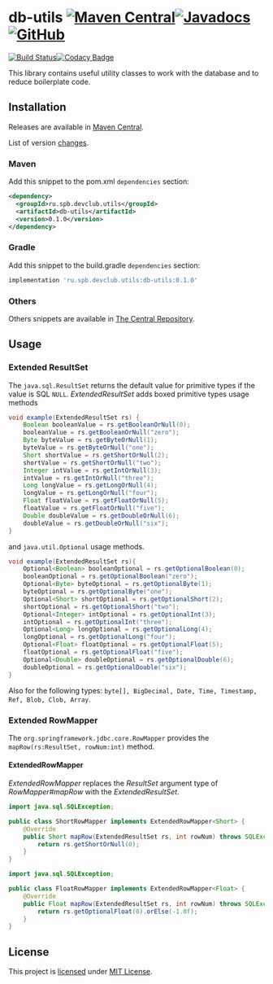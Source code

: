 # db-utils [![Maven Central](https://img.shields.io/maven-central/v/ru.spb.devclub.utils/db-utils)](https://search.maven.org/artifact/ru.spb.devclub.utils/db-utils/0.1.0/jar)[![Javadocs](https://www.javadoc.io/badge/ru.spb.devclub.utils/db-utils.svg)](https://www.javadoc.io/doc/ru.spb.devclub.utils/db-utils/0.1.0)[![GitHub](https://img.shields.io/github/license/devclubspb/db-utils?style=flat&&color=informational)](LICENSE)

[![Build Status](https://travis-ci.com/devclubspb/db-utils.svg?branch=master)](https://travis-ci.com/devclubspb/db-utils)[![Codacy Badge](https://api.codacy.com/project/badge/Grade/cf3eeffef5864b09aa9f29ca7c4cd8b9)](https://www.codacy.com/manual/alexengrig/db-utils?utm_source=github.com&amp;utm_medium=referral&amp;utm_content=devclubspb/db-utils&amp;utm_campaign=Badge_Grade)

This library contains useful utility classes to work with the database and to reduce boilerplate code.

## Installation

Releases are available in [Maven Central](https://repo1.maven.org/maven2/ru/spb/devclub/utils/db-utils/).

List of version [changes](CHANGES.md).

### Maven

Add this snippet to the pom.xml `dependencies` section:

```xml
<dependency>
  <groupId>ru.spb.devclub.utils</groupId>
  <artifactId>db-utils</artifactId>
  <version>0.1.0</version>
</dependency>
```

### Gradle

Add this snippet to the build.gradle `dependencies` section:

```groovy
implementation 'ru.spb.devclub.utils:db-utils:0.1.0'
```

### Others

Others snippets are available in [The Central Repository](https://search.maven.org/artifact/ru.spb.devclub.utils/db-utils/0.1.0/jar).

## Usage

### Extended ResultSet

The `java.sql.ResultSet` returns the default value for primitive types if the value is SQL `NULL`.
_ExtendedResultSet_ adds boxed primitive types usage methods

```java
void example(ExtendedResultSet rs) {
    Boolean booleanValue = rs.getBooleanOrNull(0);
    booleanValue = rs.getBooleanOrNull("zero");
    Byte byteValue = rs.getByteOrNull(1);
    byteValue = rs.getByteOrNull("one");
    Short shortValue = rs.getShortOrNull(2);
    shortValue = rs.getShortOrNull("two");
    Integer intValue = rs.getIntOrNull(3);
    intValue = rs.getIntOrNull("three");
    Long longValue = rs.getLongOrNull(4);
    longValue = rs.getLongOrNull("four");
    Float floatValue = rs.getFloatOrNull(5);
    floatValue = rs.getFloatOrNull("five");
    Double doubleValue = rs.getDoubleOrNull(6);
    doubleValue = rs.getDoubleOrNull("six");
}
```

and `java.util.Optional` usage methods.

```java
void example(ExtendedResultSet rs){
    Optional<Boolean> booleanOptional = rs.getOptionalBoolean(0);
    booleanOptional = rs.getOptionalBoolean("zero");
    Optional<Byte> byteOptional = rs.getOptionalByte(1);
    byteOptional = rs.getOptionalByte("one");
    Optional<Short> shortOptional = rs.getOptionalShort(2);
    shortOptional = rs.getOptionalShort("two");
    Optional<Integer> intOptional = rs.getOptionalInt(3);
    intOptional = rs.getOptionalInt("three");
    Optional<Long> longOptional = rs.getOptionalLong(4);
    longOptional = rs.getOptionalLong("four");
    Optional<Float> floatOptional = rs.getOptionalFloat(5);
    floatOptional = rs.getOptionalFloat("five");
    Optional<Double> doubleOptional = rs.getOptionalDouble(6);
    doubleOptional = rs.getOptionalDouble("six");
}
```

Also for the following types: `byte[], BigDecimal, Date, Time, Timestamp, Ref, Blob, Clob, Array`.

### Extended RowMapper

The `org.springframework.jdbc.core.RowMapper` provides the `mapRow(rs:ResultSet, rowNum:int)` method.

#### ExtendedRowMapper

_ExtendedRowMapper_ replaces the _ResultSet_ argument type of _RowMapper#mapRow_ with the _ExtendedResultSet_.

```java
import java.sql.SQLException;

public class ShortRowMapper implements ExtendedRowMapper<Short> {
    @Override
    public Short mapRow(ExtendedResultSet rs, int rowNum) throws SQLException {
        return rs.getShortOrNull(0);
    }
}
```
```java
import java.sql.SQLException;

public class FloatRowMapper implements ExtendedRowMapper<Float> {
    @Override
    public Float mapRow(ExtendedResultSet rs, int rowNum) throws SQLException {
        return rs.getOptionalFloat(0).orElse(-1.0f);
    }
}
```

## License

This project is [licensed](LICENSE) under [MIT License](https://opensource.org/licenses/MIT).
